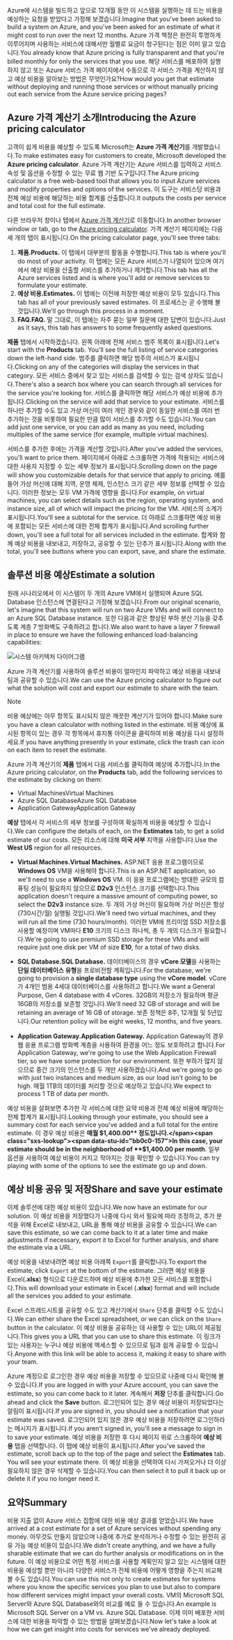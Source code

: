 <span data-ttu-id="bb0c0-101">Azure에 시스템을 빌드하고 앞으로 12개월 동안 이 시스템을 실행하는 데 드는 비용을 예상하는 요청을 받았다고 가정해 보겠습니다.</span><span class="sxs-lookup"><span data-stu-id="bb0c0-101">Imagine that you've been asked to build a system on Azure, and you've been asked for an estimate of what it might cost to run over the next 12 months.</span></span> <span data-ttu-id="bb0c0-102">Azure 가격 책정은 완전히 투명하게 이루어지며 사용하는 서비스에 대해서만 월별로 요금이 청구된다는 점은 이미 알고 있습니다.</span><span class="sxs-lookup"><span data-stu-id="bb0c0-102">You already know that Azure pricing is fully transparent and that you're billed monthly for only the services that you use.</span></span> <span data-ttu-id="bb0c0-103">해당 서비스를 배포하여 실행하지 않고 또는 Azure 서비스 가격 페이지에서 수동으로 각 서비스 가격을 계산하지 않고 예상 비용을 알아보는 방법은 무엇인가요?</span><span class="sxs-lookup"><span data-stu-id="bb0c0-103">How would you get that estimate without deploying and running those services or without manually pricing out each service from the Azure service pricing pages?</span></span> 

## <a name="introducing-the-azure-pricing-calculator"></a><span data-ttu-id="bb0c0-104">Azure 가격 계산기 소개</span><span class="sxs-lookup"><span data-stu-id="bb0c0-104">Introducing the Azure pricing calculator</span></span>

<span data-ttu-id="bb0c0-105">고객이 쉽게 비용을 예상할 수 있도록 Microsoft는 **Azure 가격 계산기**를 개발했습니다.</span><span class="sxs-lookup"><span data-stu-id="bb0c0-105">To make estimates easy for customers to create, Microsoft developed the **Azure pricing calculator**.</span></span> <span data-ttu-id="bb0c0-106">Azure 가격 계산기는 Azure 서비스를 입력하고 서비스 속성 및 옵션을 수정할 수 있는 무료 웹 기반 도구입니다.</span><span class="sxs-lookup"><span data-stu-id="bb0c0-106">The Azure pricing calculator is a free web-based tool that allows you to input Azure services and modify properties and options of the services.</span></span> <span data-ttu-id="bb0c0-107">이 도구는 서비스당 비용과 전체 예상 비용에 해당하는 비용 합계를 산출합니다.</span><span class="sxs-lookup"><span data-stu-id="bb0c0-107">It outputs the costs per service and total cost for the full estimate.</span></span>

<span data-ttu-id="bb0c0-108">다른 브라우저 창이나 탭에서 [Azure 가격 계산기](https://azure.microsoft.com/pricing/calculator/)로 이동합니다.</span><span class="sxs-lookup"><span data-stu-id="bb0c0-108">In another browser window or tab, go to the [Azure pricing calculator](https://azure.microsoft.com/pricing/calculator/).</span></span> <span data-ttu-id="bb0c0-109">가격 계산기 페이지에는 다음 세 개의 탭이 표시됩니다.</span><span class="sxs-lookup"><span data-stu-id="bb0c0-109">On the pricing calculator page, you'll see three tabs:</span></span>

1. <span data-ttu-id="bb0c0-110">**제품.**</span><span class="sxs-lookup"><span data-stu-id="bb0c0-110">**Products.**</span></span> <span data-ttu-id="bb0c0-111">이 탭에서 대부분의 활동을 수행합니다.</span><span class="sxs-lookup"><span data-stu-id="bb0c0-111">This tab is where you'll do most of your activity.</span></span> <span data-ttu-id="bb0c0-112">이 탭에는 모든 Azure 서비스가 나열되어 있으며 여기에서 예상 비용을 산출할 서비스를 추가하거나 제거합니다.</span><span class="sxs-lookup"><span data-stu-id="bb0c0-112">This tab has all the Azure services listed and is where you'll add or remove services to formulate your estimate.</span></span>
2. <span data-ttu-id="bb0c0-113">**예상 비용.**</span><span class="sxs-lookup"><span data-stu-id="bb0c0-113">**Estimates.**</span></span> <span data-ttu-id="bb0c0-114">이 탭에는 이전에 저장한 예상 비용이 모두 있습니다.</span><span class="sxs-lookup"><span data-stu-id="bb0c0-114">This tab has all of your previously saved estimates.</span></span> <span data-ttu-id="bb0c0-115">이 프로세스는 곧 수행해 볼 것입니다.</span><span class="sxs-lookup"><span data-stu-id="bb0c0-115">We'll go through this process in a moment.</span></span>
3. <span data-ttu-id="bb0c0-116">**FAQ.**</span><span class="sxs-lookup"><span data-stu-id="bb0c0-116">**FAQ.**</span></span> <span data-ttu-id="bb0c0-117">말 그대로, 이 탭에는 자주 묻는 일부 질문에 대한 답변이 있습니다.</span><span class="sxs-lookup"><span data-stu-id="bb0c0-117">Just as it says, this tab has answers to some frequently asked questions.</span></span>

<span data-ttu-id="bb0c0-118">**제품** 탭에서 시작하겠습니다. 왼쪽 아래에 전체 서비스 범주 목록이 표시됩니다.</span><span class="sxs-lookup"><span data-stu-id="bb0c0-118">Let's start with the **Products** tab. You'll see the full listing of service categories down the left-hand side.</span></span> <span data-ttu-id="bb0c0-119">범주를 클릭하면 해당 범주의 서비스가 표시됩니다.</span><span class="sxs-lookup"><span data-stu-id="bb0c0-119">Clicking on any of the categories will display the services in that category.</span></span> <span data-ttu-id="bb0c0-120">모든 서비스 중에서 찾고 있는 서비스를 검색할 수 있는 검색 상자도 있습니다.</span><span class="sxs-lookup"><span data-stu-id="bb0c0-120">There's also a search box where you can search through all services for the service you're looking for.</span></span> <span data-ttu-id="bb0c0-121">서비스를 클릭하면 해당 서비스가 예상 비용에 추가됩니다.</span><span class="sxs-lookup"><span data-stu-id="bb0c0-121">Clicking on the service will add that service to your estimate.</span></span> <span data-ttu-id="bb0c0-122">서비스를 하나만 추가할 수도 있고 가상 머신이 여러 개인 경우와 같이 동일한 서비스를 여러 번 추가하는 것을 비롯하여 필요한 만큼 많이 서비스를 추가할 수도 있습니다.</span><span class="sxs-lookup"><span data-stu-id="bb0c0-122">You can add just one service, or you can add as many as you need, including multiples of the same service (for example, multiple virtual machines).</span></span> 

<span data-ttu-id="bb0c0-123">서비스를 추가한 후에는 가격을 계산할 것입니다.</span><span class="sxs-lookup"><span data-stu-id="bb0c0-123">After you've added the services, you'll want to price them.</span></span> <span data-ttu-id="bb0c0-124">페이지에서 아래로 스크롤하면 가격에 적용되는 서비스에 대한 사용자 지정할 수 있는 세부 정보가 표시됩니다.</span><span class="sxs-lookup"><span data-stu-id="bb0c0-124">Scrolling down on the page will show you customizable details for that service that apply to pricing.</span></span> <span data-ttu-id="bb0c0-125">예를 들어 가상 머신에 대해 지역, 운영 체제, 인스턴스 크기 같은 세부 정보를 선택할 수 있습니다. 이러한 정보는 모두 VM 가격에 영향을 줍니다.</span><span class="sxs-lookup"><span data-stu-id="bb0c0-125">For example, on virtual machines, you can select details such as the region, operating system, and instance size, all of which will impact the pricing for the VM.</span></span> <span data-ttu-id="bb0c0-126">서비스의 소계가 표시됩니다.</span><span class="sxs-lookup"><span data-stu-id="bb0c0-126">You'll see a subtotal for the service.</span></span> <span data-ttu-id="bb0c0-127">더 아래로 스크롤하면 예상 비용에 포함되는 모든 서비스에 대한 전체 합계가 표시됩니다.</span><span class="sxs-lookup"><span data-stu-id="bb0c0-127">And scrolling further down, you'll see a full total for all services included in the estimate.</span></span> <span data-ttu-id="bb0c0-128">합계와 함께 예상 비용을 내보내고, 저장하고, 공유할 수 있는 단추가 표시됩니다.</span><span class="sxs-lookup"><span data-stu-id="bb0c0-128">Along with the total, you'll see buttons where you can export, save, and share the estimate.</span></span>

## <a name="estimate-a-solution"></a><span data-ttu-id="bb0c0-129">솔루션 비용 예상</span><span class="sxs-lookup"><span data-stu-id="bb0c0-129">Estimate a solution</span></span>

<span data-ttu-id="bb0c0-130">원래 시나리오에서 이 시스템이 두 개의 Azure VM에서 실행되며 Azure SQL Database 인스턴스에 연결된다고 가정해 보겠습니다.</span><span class="sxs-lookup"><span data-stu-id="bb0c0-130">From our original scenario, let's imagine that this system will run on two Azure VMs and will connect to an Azure SQL Database instance.</span></span> <span data-ttu-id="bb0c0-131">또한 다음과 같은 향상된 부하 분산 기능을 갖추도록 계층 7 방화벽도 구축하려고 합니다.</span><span class="sxs-lookup"><span data-stu-id="bb0c0-131">We also want to have a layer 7 firewall in place to ensure we have the following enhanced load-balancing capabilities:</span></span>

![시스템 아키텍처 다이어그램](../images/estimate-costs-architecture.png)

<span data-ttu-id="bb0c0-133">Azure 가격 계산기를 사용하여 솔루션 비용이 얼마인지 파악하고 예상 비용을 내보내 팀과 공유할 수 있습니다.</span><span class="sxs-lookup"><span data-stu-id="bb0c0-133">We can use the Azure pricing calculator to figure out what the solution will cost and export our estimate to share with the team.</span></span>

> [!NOTE]
> <span data-ttu-id="bb0c0-134">비용 예상에는 아무 항목도 표시되지 않은 깨끗한 계산기가 있어야 합니다.</span><span class="sxs-lookup"><span data-stu-id="bb0c0-134">Make sure you have a clean calculator with nothing listed in the estimate.</span></span> <span data-ttu-id="bb0c0-135">비용 예상에 표시된 항목이 있는 경우 각 항목에서 휴지통 아이콘을 클릭하여 비용 예상을 다시 설정하세요.</span><span class="sxs-lookup"><span data-stu-id="bb0c0-135">If you have anything presently in your estimate, click the trash can icon on each item to reset the estimate.</span></span>

<span data-ttu-id="bb0c0-136">Azure 가격 계산기의 **제품** 탭에서 다음 서비스를 클릭하여 예상에 추가합니다.</span><span class="sxs-lookup"><span data-stu-id="bb0c0-136">In the Azure pricing calculator, on the **Products** tab, add the following services to the estimate by clicking on them:</span></span>

- <span data-ttu-id="bb0c0-137">Virtual Machines</span><span class="sxs-lookup"><span data-stu-id="bb0c0-137">Virtual Machines</span></span>
- <span data-ttu-id="bb0c0-138">Azure SQL Database</span><span class="sxs-lookup"><span data-stu-id="bb0c0-138">Azure SQL Database</span></span>
- <span data-ttu-id="bb0c0-139">Application Gateway</span><span class="sxs-lookup"><span data-stu-id="bb0c0-139">Application Gateway</span></span>

<span data-ttu-id="bb0c0-140">**예상** 탭에서 각 서비스의 세부 정보를 구성하여 확실하게 비용을 예상할 수 있습니다.</span><span class="sxs-lookup"><span data-stu-id="bb0c0-140">We can configure the details of each, on the **Estimates** tab, to get a solid estimate of our costs.</span></span> <span data-ttu-id="bb0c0-141">모든 리소스에 대해 **미국 서부** 지역을 사용합니다.</span><span class="sxs-lookup"><span data-stu-id="bb0c0-141">Use the **West US** region for all resources.</span></span>

* <span data-ttu-id="bb0c0-142">**Virtual Machines.**</span><span class="sxs-lookup"><span data-stu-id="bb0c0-142">**Virtual Machines.**</span></span> <span data-ttu-id="bb0c0-143">ASP.NET 응용 프로그램이므로 **Windows OS** VM을 사용해야 합니다.</span><span class="sxs-lookup"><span data-stu-id="bb0c0-143">This is an ASP.NET application, so we'll need to use a **Windows OS** VM.</span></span> <span data-ttu-id="bb0c0-144">이 응용 프로그램에는 방대한 규모의 컴퓨팅 성능이 필요하지 않으므로 **D2v3** 인스턴스 크기를 선택합니다.</span><span class="sxs-lookup"><span data-stu-id="bb0c0-144">This application doesn't require a massive amount of computing power, so select the **D2v3** instance size.</span></span> <span data-ttu-id="bb0c0-145">두 개의 가상 머신이 필요하며 가상 머신은 항상(730시간/월) 실행될 것입니다.</span><span class="sxs-lookup"><span data-stu-id="bb0c0-145">We'll need two virtual machines, and they will run all the time (730 hours/month).</span></span> <span data-ttu-id="bb0c0-146">이러한 VM에 프리미엄 SSD 저장소를 사용할 예정이며 VM마다 **E10** 크기의 디스크 하나씩, 총 두 개의 디스크가 필요합니다.</span><span class="sxs-lookup"><span data-stu-id="bb0c0-146">We're going to use premium SSD storage for these VMs and will require just one disk per VM of size **E10**, for a total of two disks.</span></span> 

* <span data-ttu-id="bb0c0-147">**SQL Database.**</span><span class="sxs-lookup"><span data-stu-id="bb0c0-147">**SQL Database.**</span></span> <span data-ttu-id="bb0c0-148">데이터베이스의 경우 **vCore 모델**을 사용하는 **단일 데이터베이스 유형**을 프로비전할 계획입니다.</span><span class="sxs-lookup"><span data-stu-id="bb0c0-148">For the database, we're going to provision a **single database type** using the **vCore model**.</span></span> <span data-ttu-id="bb0c0-149">vCore가 4개인 범용 4세대 데이터베이스를 사용하려고 합니다.</span><span class="sxs-lookup"><span data-stu-id="bb0c0-149">We want a General Purpose, Gen 4 database with 4 vCores.</span></span> <span data-ttu-id="bb0c0-150">32GB의 저장소가 필요하며 평균 16GB의 저장소를 보존할 것입니다.</span><span class="sxs-lookup"><span data-stu-id="bb0c0-150">We'll need 32 GB of storage and will be retaining an average of 16 GB of storage.</span></span> <span data-ttu-id="bb0c0-151">보존 정책은 8주, 12개월 및 5년입니다.</span><span class="sxs-lookup"><span data-stu-id="bb0c0-151">Our retention policy will be eight weeks, 12 months, and five years.</span></span> 

* <span data-ttu-id="bb0c0-152">**Application Gateway.**</span><span class="sxs-lookup"><span data-stu-id="bb0c0-152">**Application Gateway.**</span></span> <span data-ttu-id="bb0c0-153">Application Gateway의 경우 웹 응용 프로그램 방화벽 계층을 사용하여 환경을 어느 정도 보호하려고 합니다.</span><span class="sxs-lookup"><span data-stu-id="bb0c0-153">For Application Gateway, we're going to use the Web Application Firewall tier, so we have some protection for our environment.</span></span> <span data-ttu-id="bb0c0-154">또한 부하가 많지 않으므로 중간 크기의 인스턴스를 두 개만 사용하겠습니다.</span><span class="sxs-lookup"><span data-stu-id="bb0c0-154">And we're going to go with just two instances and medium size, as our load isn't going to be high.</span></span> <span data-ttu-id="bb0c0-155">매월 1TB의 데이터를 처리할 것으로 예상하고 있습니다.</span><span class="sxs-lookup"><span data-stu-id="bb0c0-155">We expect to process 1 TB of data per month.</span></span>

<span data-ttu-id="bb0c0-156">예상 비용을 살펴보면 추가한 각 서비스에 대한 요약 비용과 전체 예상 비용에 해당하는 전체 합계가 표시됩니다.</span><span class="sxs-lookup"><span data-stu-id="bb0c0-156">Looking through your estimate, you should see a summary cost for each service you've added and a full total for the entire estimate.</span></span> <span data-ttu-id="bb0c0-157">이 경우 예상 비용은 **매월 $1,400.00** 정도입니다.</span><span class="sxs-lookup"><span data-stu-id="bb0c0-157">In this case, your estimate should be in the neighborhood of **$1,400.00 per month**.</span></span> <span data-ttu-id="bb0c0-158">일부 옵션을 사용하여 예상 비용이 커지고 작아지는 것을 확인할 수 있습니다.</span><span class="sxs-lookup"><span data-stu-id="bb0c0-158">You can try playing with some of the options to see the estimate go up and down.</span></span>

## <a name="share-and-save-your-estimate"></a><span data-ttu-id="bb0c0-159">예상 비용 공유 및 저장</span><span class="sxs-lookup"><span data-stu-id="bb0c0-159">Share and save your estimate</span></span>

<span data-ttu-id="bb0c0-160">이제 솔루션에 대한 예상 비용이 있습니다.</span><span class="sxs-lookup"><span data-stu-id="bb0c0-160">We now have an estimate for our solution.</span></span> <span data-ttu-id="bb0c0-161">이 예상 비용을 저장했다가 나중에 다시 와서 필요에 따라 조정하고, 추가 분석을 위해 Excel로 내보내고, URL을 통해 예상 비용을 공유할 수 있습니다.</span><span class="sxs-lookup"><span data-stu-id="bb0c0-161">We can save this estimate, so we can come back to it at a later time and make adjustments if necessary, export it to Excel for further analysis, and share the estimate via a URL.</span></span> 

<span data-ttu-id="bb0c0-162">예상 비용을 내보내려면 예상 비용 아래쪽 `Export`를 클릭합니다.</span><span class="sxs-lookup"><span data-stu-id="bb0c0-162">To export the estimate, click `Export` at the bottom of the estimate.</span></span> <span data-ttu-id="bb0c0-163">그러면 예상 비용을 Excel(**.xlsx**) 형식으로 다운로드하며 예상 비용에 추가한 모든 서비스를 포함합니다.</span><span class="sxs-lookup"><span data-stu-id="bb0c0-163">This will download your estimate in Excel (**.xlsx**) format and will include all the services you added to your estimate.</span></span>

<span data-ttu-id="bb0c0-164">Excel 스프레드시트를 공유할 수도 있고 계산기에서 `Share` 단추를 클릭할 수도 있습니다.</span><span class="sxs-lookup"><span data-stu-id="bb0c0-164">We can either share the Excel spreadsheet, or we can click on the `Share` button in the calculator.</span></span> <span data-ttu-id="bb0c0-165">이 예상 비용을 공유하는 데 사용할 수 있는 URL이 제공됩니다.</span><span class="sxs-lookup"><span data-stu-id="bb0c0-165">This gives you a URL that you can use to share this estimate.</span></span> <span data-ttu-id="bb0c0-166">이 링크가 있는 사용자는 누구나 예상 비용에 액세스할 수 있으므로 팀과 쉽게 공유할 수 있습니다.</span><span class="sxs-lookup"><span data-stu-id="bb0c0-166">Anyone with this link will be able to access it, making it easy to share with your team.</span></span>

<span data-ttu-id="bb0c0-167">Azure 계정으로 로그인한 경우 예상 비용을 저장할 수 있으므로 나중에 다시 확인해 볼 수 있습니다.</span><span class="sxs-lookup"><span data-stu-id="bb0c0-167">If you are logged in with your Azure account, you can save the estimate, so you can come back to it later.</span></span> <span data-ttu-id="bb0c0-168">계속해서 **저장** 단추를 클릭합니다.</span><span class="sxs-lookup"><span data-stu-id="bb0c0-168">Go ahead and click the **Save** button.</span></span> <span data-ttu-id="bb0c0-169">로그인되어 있는 경우 예상 비용이 저장되었다는 알림이 표시됩니다.</span><span class="sxs-lookup"><span data-stu-id="bb0c0-169">If you are signed in, you should see a notification that your estimate was saved.</span></span> <span data-ttu-id="bb0c0-170">로그인되어 있지 않은 경우 예상 비용을 저장하려면 로그인하라는 메시지가 표시됩니다.</span><span class="sxs-lookup"><span data-stu-id="bb0c0-170">If you aren't signed in, you'll see a message to sign in to save your estimate.</span></span> <span data-ttu-id="bb0c0-171">예상 비용을 저장한 후 다시 페이지 위로 스크롤하여 **예상 비용** 탭을 선택합니다. 이 탭에 예상 비용이 표시됩니다.</span><span class="sxs-lookup"><span data-stu-id="bb0c0-171">After you've saved the estimate, scroll back up to the top of the page and select the **Estimates** tab. You will see your estimate there.</span></span> <span data-ttu-id="bb0c0-172">이 예상 비용을 선택하여 다시 가져오거나 더 이상 필요하지 않은 경우 삭제할 수 있습니다.</span><span class="sxs-lookup"><span data-stu-id="bb0c0-172">You can then select it to pull it back up or delete it if you no longer need it.</span></span>

## <a name="summary"></a><span data-ttu-id="bb0c0-173">요약</span><span class="sxs-lookup"><span data-stu-id="bb0c0-173">Summary</span></span>

<span data-ttu-id="bb0c0-174">비용 지출 없이 Azure 서비스 집합에 대한 비용 예상 결과를 얻었습니다.</span><span class="sxs-lookup"><span data-stu-id="bb0c0-174">We have arrived at a cost estimate for a set of Azure services without spending any money.</span></span> <span data-ttu-id="bb0c0-175">아무것도 만들지 않았으며 나중에 추가로 분석하거나 수정할 수 있는 완전히 공유 가능 예상 비용이 있습니다.</span><span class="sxs-lookup"><span data-stu-id="bb0c0-175">We didn't create anything, and we have a fully sharable estimate that we can do further analysis or modifications on in the future.</span></span> <span data-ttu-id="bb0c0-176">이 예상 비용으로 어떤 특정 서비스를 사용할 계획인지 알고 있는 시스템에 대한 비용을 예상할 뿐만 아니라 다양한 서비스가 전체 비용에 어떻게 영향을 주는지 비교해 볼 수도 있습니다.</span><span class="sxs-lookup"><span data-stu-id="bb0c0-176">You can use this not only to create estimates for systems where you know the specific services you plan to use but also to compare how different services might impact your overall costs.</span></span> <span data-ttu-id="bb0c0-177">VM의 Microsoft SQL Server와 Azure SQL Database와의 비교를 예로 들 수 있습니다.</span><span class="sxs-lookup"><span data-stu-id="bb0c0-177">An example is Microsoft SQL Server on a VM vs. Azure SQL Database.</span></span> <span data-ttu-id="bb0c0-178">이제 이미 배포한 서비스에 대한 비용을 파악할 수 있는 방법을 살펴보겠습니다.</span><span class="sxs-lookup"><span data-stu-id="bb0c0-178">Now let's take a look at how we can get insight into costs for services we've already deployed.</span></span>